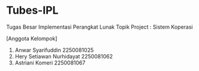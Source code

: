 # Tubes-IPL
Tugas Besar Implementasi Perangkat Lunak
Topik Project       : Sistem Koperasi

[Anggota Kelompok]
1. Anwar Syarifuddin        2250081025
2. Hery Setiawan Nurhidayat 2250081062
3. Astriani Komeri          2250081067

